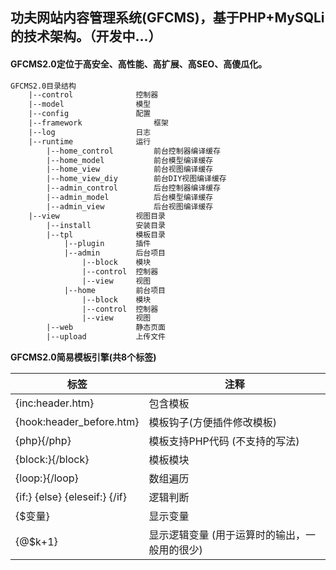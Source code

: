 ## 功夫网站内容管理系统(GFCMS)，基于PHP+MySQLi的技术架构。（开发中...）

#### GFCMS2.0定位于高安全、高性能、高扩展、高SEO、高傻瓜化。

```txt
GFCMS2.0目录结构
	|--control				控制器
	|--model				模型
	|--config				配置
	|--framework				框架
	|--log					日志
	|--runtime				运行
		|--home_control			前台控制器编译缓存
		|--home_model			前台模型编译缓存
		|--home_view			前台视图编译缓存
		|--home_view_diy		前台DIY视图编译缓存
		|--admin_control		后台控制器编译缓存
		|--admin_model			后台模型编译缓存
		|--admin_view			后台视图编译缓存
	|--view					视图目录
		|--install			安装目录
		|--tpl				模板目录
			|--plugin		插件
			|--admin		后台项目
				|--block	模块
				|--control	控制器
				|--view		视图
			|--home			前台项目
				|--block	模块
				|--control	控制器
				|--view		视图
		|--web				静态页面
		|--upload			上传文件
```


**GFCMS2.0简易模板引擎(共8个标签)**

标签|注释
---|---
{inc:header.htm}				|包含模板
{hook:header_before.htm}			|模板钩子(方便插件修改模板)
{php}{/php}					|模板支持PHP代码 (不支持<??><?php?>的写法)
{block:}{/block}				|模板模块
{loop:}{/loop}					|数组遍历
{if:} {else} {eleseif:} {/if}			|逻辑判断
{$变量}						|显示变量
{@$k+1}						|显示逻辑变量 (用于运算时的输出，一般用的很少)
